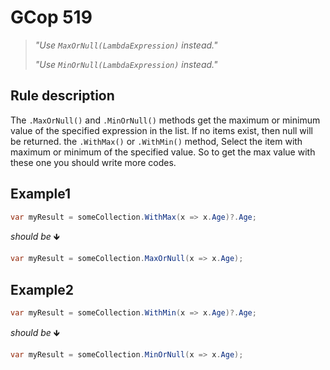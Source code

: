﻿# GCop 519

> *"Use `MaxOrNull(LambdaExpression)` instead."*
>
> *"Use `MinOrNull(LambdaExpression)` instead."*

## Rule description

The `.MaxOrNull()` and `.MinOrNull()` methods get the maximum or minimum value of the specified expression in the list. If no items exist, then null will be returned. the `.WithMax()` or `.WithMin()` method, Select the item with maximum or minimum of the specified value. So to get the max value with these one you should write more codes.

## Example1

```csharp
var myResult = someCollection.WithMax(x => x.Age)?.Age;
```

*should be* 🡻

```csharp
var myResult = someCollection.MaxOrNull(x => x.Age);

```

## Example2

```csharp
var myResult = someCollection.WithMin(x => x.Age)?.Age;
```

*should be* 🡻

```csharp
var myResult = someCollection.MinOrNull(x => x.Age);

```